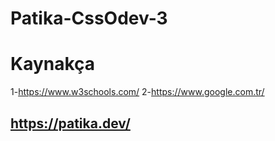 # Patika-CssOdev-3

# Kaynakça 
1-https://www.w3schools.com/
2-https://www.google.com.tr/

## https://patika.dev/
